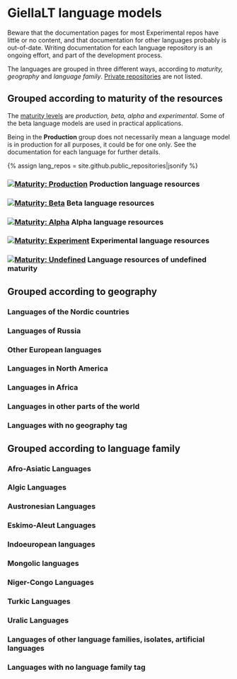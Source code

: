 # GiellaLT language models

Beware that the documentation pages for most Experimental repos have little or no content, and that documentation for other languages probably is out-of-date. Writing documentation for each language repository is an ongoing effort, and part of the development process.

The languages are grouped in three different ways, according to _maturity, geography_ and _language family_. [Private repositories](https://github.com/divvun/private-registry) are not listed.

## Grouped according to maturity of the resources

The [maturity levels](MaturityClassification.md) are _production, beta, alpha_ and _experimental_. Some of the beta language models are used in practical applications.

Being in the **Production** group does not necessarily mean a language model is in production for all purposes, it could be for one only. See the documentation for each language for further details.

{% assign lang_repos = site.github.public_repositories|jsonify %}

### [![Maturity: Production](https://img.shields.io/badge/Maturity-Production-brightgreen.svg)](MaturityClassification.html) Production language resources

<div id="prod_languges" ></div>

### [![Maturity: Beta](https://img.shields.io/badge/Maturity-Beta-yellow.svg)](MaturityClassification.html) Beta language resources

<div id="beta_languges" ></div>

### [![Maturity: Alpha](https://img.shields.io/badge/Maturity-Alpha-red.svg)](MaturityClassification.html) Alpha language resources

<div id="alpha_languges" ></div>

### [![Maturity: Experiment](https://img.shields.io/badge/Maturity-Experiment-black.svg)](MaturityClassification.html) Experimental language resources

<div id="exper_languges" ></div>

### [![Maturity: Undefined](https://img.shields.io/badge/Maturity-Undefined-lightgrey.svg)](MaturityClassification.html) Language resources of undefined maturity

<div id="undef_languges" class="twocolumn" ></div>

## Grouped according to geography

### Languages of the Nordic countries

<div id="geo_nordic" class="twocolumn" ></div>

### Languages of Russia

<div id="geo_russia" class="twocolumn" ></div>

### Other European languages

<div id="geo_europe" class="twocolumn" ></div>

### Languages in North America

<div id="geo_northamerica" class="twocolumn" ></div>

### Languages in Africa

<div id="geo_africa" class="twocolumn" ></div>

### Languages in other parts of the world

<div id="geo_other" class="twocolumn" ></div>

### Languages with no geography tag

<div id="geo_undef" class="twocolumn" ></div>


## Grouped according to language family

### Afro-Asiatic Languages

<div id="fam_afro_asiatic" class="twocolumn" ></div>

### Algic Languages

<div id="fam_algic" class="twocolumn" ></div>

### Austronesian Languages

<div id="fam_austronesian" class="twocolumn" ></div>

### Eskimo-Aleut Languages

<div id="fam_eskimo_aleut" class="twocolumn" ></div>

### Indoeuropean languages

<div id="fam_indoeuropean" class="twocolumn" ></div>

### Mongolic languages

<div id="fam_mongolic" class="twocolumn" ></div>

### Niger-Congo Languages

<div id="fam_nigercongo" class="twocolumn" ></div>

### Turkic Languages

<div id="fam_turkic" class="twocolumn" ></div>

### Uralic Languages

<div id="fam_uralic" class="twocolumn" ></div>

### Languages of other language families, isolates, artificial languages

<div id="fam_other" class="twocolumn" ></div>

### Languages with no language family tag

<div id="fam_undef" class="twocolumn" ></div>

<!-- Scripts to fill the divs above with data: -->

<!-- Scripts for maturity classes: -->
<script src="/assets/js/langtable.js"></script>
<script>
const domProdLangs = document.querySelector('#prod_languges');
domProdLangs.appendChild(addRepoTable({{lang_repos}}, 'lang-', ['maturity-prod']))
</script>

<script>
const domBetaLangs = document.querySelector('#beta_languges');
domBetaLangs.appendChild(addRepoTable({{lang_repos}}, 'lang-', ['maturity-beta']))
</script>

<script>
const domAlphaLangs = document.querySelector('#alpha_languges');
domAlphaLangs.appendChild(addRepoTable({{lang_repos}}, 'lang-', ['maturity-alpha']))
</script>

<script>
const domExperLangs = document.querySelector('#exper_languges');
domExperLangs.appendChild(addRepoTable({{lang_repos}}, 'lang-', ['maturity-exper']))
</script>

<script>
const domUndefLangs = document.querySelector('#undef_languges');
domUndefLangs.appendChild(addNegUnorderedList({{lang_repos}}, 'lang-', ['maturity-exper', 'maturity-beta', 'maturity-alpha', 'maturity-prod']))
</script>

<!-- Scripts for Geographic areas: -->
<script>
const domNordLangs = document.querySelector('#geo_nordic');
domNordLangs.appendChild(addUnorderedList({{lang_repos}}, 'lang-', ['geo-nordic']))
</script>

<script>
const domEuroLangs = document.querySelector('#geo_europe');
domEuroLangs.appendChild(addUnorderedList({{lang_repos}}, 'lang-', ['geo-europe']))
</script>

<script>
const domRussLangs = document.querySelector('#geo_russia');
domRussLangs.appendChild(addUnorderedList({{lang_repos}}, 'lang-', ['geo-russia']))
</script>

<script>
const domNorALangs = document.querySelector('#geo_northamerica');
domNorALangs.appendChild(addUnorderedList({{lang_repos}}, 'lang-', ['geo-northamerica']))
</script>

<script>
const domAfricaLangs = document.querySelector('#geo_africa');
domAfricaLangs.appendChild(addUnorderedList({{lang_repos}}, 'lang-', ['geo-africa']))
</script>

<script>
const domOthrLangs = document.querySelector('#geo_other');
domOthrLangs.appendChild(addNegUnorderedList({{lang_repos}}, 'lang-', ['geo-nordic', 'geo-europe', 'geo-russia', 'geo-northamerica', 'geo-africa']))
</script>

<script>
const domUndefLangs = document.querySelector('#geo_undef');
domUndefLangs.appendChild(addNegUnorderedList({{lang_repos}}, 'lang-', ['geo-]))
</script>

<!-- Scripts for language families: -->
<script>
const domAfroAsiaticLangs = document.querySelector('#fam_afro_asiatic');
domAfroAsiaticLangs.appendChild(addUnorderedList({{lang_repos}}, 'lang-', ['langfam-afro-asiatic']))
</script>

<script>
const domAlgicLangs = document.querySelector('#fam_algic');
domAlgicLangs.appendChild(addUnorderedList({{lang_repos}}, 'lang-', ['langfam-algic']))
</script>

<script>
const domAustronesianLangs = document.querySelector('#fam_austronesian');
domAustronesianLangs.appendChild(addUnorderedList({{lang_repos}}, 'lang-', ['langfam-austronesian']))
</script>

<script>
const domEskAleutLangs = document.querySelector('#fam_eskimo_aleut');
domEskAleutLangs.appendChild(addUnorderedList({{lang_repos}}, 'lang-', ['langfam-eskimo-aleut']))
</script>

<script>
const domIndEurLangs = document.querySelector('#fam_indoeuropean');
domIndEurLangs.appendChild(addUnorderedList({{lang_repos}}, 'lang-', ['langfam-indoeuropean']))
</script>

<script>
const domMongolicLangs = document.querySelector('#fam_mongolic');
domMongolic.appendChild(addUnorderedList({{lang_repos}}, 'lang-', ['langfam-mongolic']))
</script>

<script>
const domNigerCongoLangs = document.querySelector('#fam_nigercongo');
domNigerCongoLangs.appendChild(addUnorderedList({{lang_repos}}, 'lang-', ['langfam-niger-congo']))
</script>

<script>
const domTurkicLangs = document.querySelector('#fam_turkic');
domTurkicLangs.appendChild(addUnorderedList({{lang_repos}}, 'lang-', ['langfam-turkic']))
</script>

<script>
const domUralicLangs = document.querySelector('#fam_uralic');
domUralicLangs.appendChild(addUnorderedList({{lang_repos}}, 'lang-', ['langfam-uralic']))
</script>

<script>
const domOthrFamLangs = document.querySelector('#fam_other');
domOthrFamLangs.appendChild(addNegUnorderedList({{lang_repos}}, 'lang-', ['langfam-uralic', 'langfam-indoeuropean', 'langfam-algic', 'langfam-eskimo-aleut', 'langfam-turkic', 'langfam-niger-congo']))
</script>

<script>
const domUndefFamLangs = document.querySelector('#fam_undef');
domUndefFamLangs.appendChild(addNegUnorderedList({{lang_repos}}, 'lang-', ['langfam-']))
</script>
